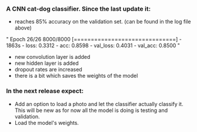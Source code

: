 ### A CNN cat-dog classifier. Since the last update it:
* reaches 85% accuracy on the validation set.
(can be found in the log file above)

"
Epoch 26/26
8000/8000 [==============================] - 1863s - loss: 0.3312 - acc: 0.8598 - val_loss: 0.4031 - val_acc: 0.8500
"

* new convolution layer is added
* new hidden layer is added
* dropout rates are increased
* there is a bit which saves the weights of the model

### In the next release expect:
* Add an option to load a photo and let the classifier actually classify it.
This will be new as for now all the model is doing is testing and validation.
* Load the model's weights. 
